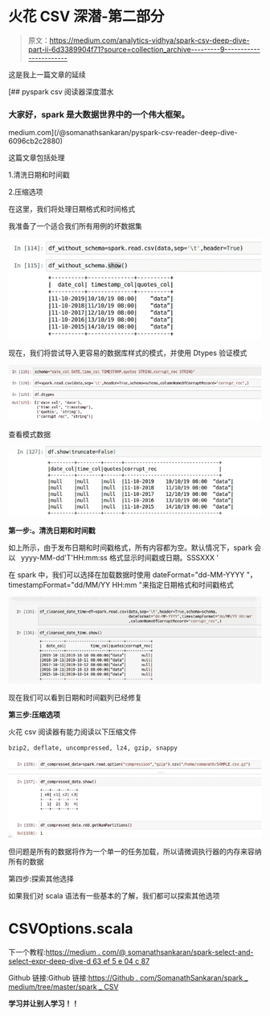 # 火花 CSV 深潜-第二部分

> 原文：<https://medium.com/analytics-vidhya/spark-csv-deep-dive-part-ii-6d3389904f71?source=collection_archive---------9----------------------->

这是我上一篇文章的延续

[](/@somanathsankaran/pyspark-csv-reader-deep-dive-6096cb2c2880) [## pyspark csv 阅读器深度潜水

### 大家好，spark 是大数据世界中的一个伟大框架。

medium.com](/@somanathsankaran/pyspark-csv-reader-deep-dive-6096cb2c2880) 

这篇文章包括处理

1.清洗日期和时间戳

2.压缩选项

在这里，我们将处理日期格式和时间格式

我准备了一个适合我们所有用例的坏数据集

![](img/1188e188efd4d9018a22d42545206e9d.png)

现在，我们将尝试导入更容易的数据库样式的模式，并使用 Dtypes 验证模式

![](img/8a56988947f353cf4ab137cab31a9120.png)

查看模式数据

![](img/70df02f2045dfc4c1e7bcdfda68cd7b9.png)

**第一步:。清洗日期和时间戳**

如上所示，由于发布日期和时间戳格式，所有内容都为空。默认情况下，spark 会以` ` yyyy-MM-dd'T'HH:mm:ss 格式显示时间戳或日期。SSSXXX '

在 spark 中，我们可以选择在加载数据时使用 dateFormat="dd-MM-YYYY "，timestampFormat="dd/MM/YY HH:mm "来指定日期格式和时间戳格式

![](img/26f97cc8da1097fccf791815fb62cfa5.png)

现在我们可以看到日期和时间戳列已经修复

**第三步:压缩选项**

火花 csv 阅读器有能力阅读以下压缩文件

```
bzip2, deflate, uncompressed, lz4, gzip, snappy
```

![](img/41c1ad616cfe79499cc796ae697bae94.png)

但问题是所有的数据将作为一个单一的任务加载，所以请微调执行器的内存来容纳所有的数据

第四步:探索其他选择

如果我们对 scala 语法有一些基本的了解，我们都可以探索其他选项

# CSVOptions.scala

下一个教程:[https://medium . com/@ somanathsankaran/spark-select-and-select-expr-deep-dive-d 63 ef 5 e 04 c 87](/@somanathsankaran/spark-select-and-select-expr-deep-dive-d63ef5e04c87)

Github 链接:Github 链接:[https://Github . com/SomanathSankaran/spark _ medium/tree/master/spark _ CSV](https://github.com/SomanathSankaran/spark_medium/tree/master/spark_csv)

****学习并让别人学习！！****
